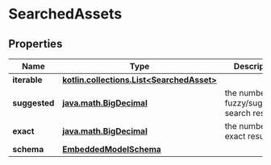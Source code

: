 
# SearchedAssets

## Properties
Name | Type | Description | Notes
------------ | ------------- | ------------- | -------------
**iterable** | [**kotlin.collections.List&lt;SearchedAsset&gt;**](SearchedAsset.md) |  | 
**suggested** | [**java.math.BigDecimal**](java.math.BigDecimal.md) | the number of fuzzy/suggested search results. | 
**exact** | [**java.math.BigDecimal**](java.math.BigDecimal.md) | the number of exact results | 
**schema** | [**EmbeddedModelSchema**](EmbeddedModelSchema.md) |  |  [optional]



